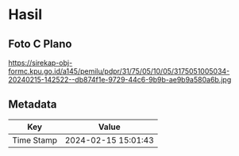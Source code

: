 # Hasil

## Foto C Plano

https://sirekap-obj-formc.kpu.go.id/a145/pemilu/pdpr/31/75/05/10/05/3175051005034-20240215-142522--db874f1e-9729-44c6-9b9b-ae9b9a580a6b.jpg


## Metadata

| Key        | Value               |
| ---------- | ------------------- |
| Time Stamp | 2024-02-15 15:01:43 |



